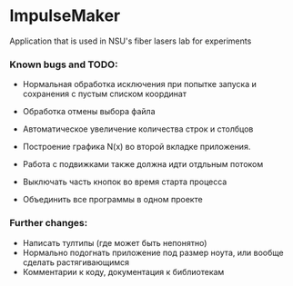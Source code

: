 # ImpulseMaker
 Application that is used in NSU's fiber lasers lab for experiments
 
 ### Known bugs and TODO:
* Нормальная обработка исключения при попытке запуска и сохранения с пустым списком координат
* Обработка отмены выбора файла

* Автоматическое увеличение количества строк и столбцов
* Построение графика N(x) во второй вкладке приложения.
* Работа с подвижками также должна идти отдльным потоком
* Выключать часть кнопок во время старта процесса
* Объединить все программы в одном проекте 
 
 ### Further changes:
 * Написать тултипы (где может быть непонятно)
 * Нормально подогнать приложение под размер ноута, или вообще сделать растягивающимся
 * Комментарии к коду, документация к библиотекам